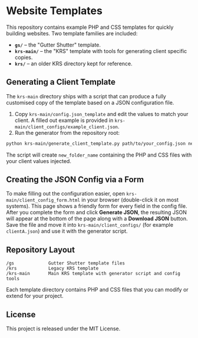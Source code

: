 # Website Templates

This repository contains example PHP and CSS templates for quickly building websites. Two template families are included:

- **`gs/`** – the "Gutter Shutter" template.
- **`krs-main/`** – the "KRS" template with tools for generating client specific copies.
- **`krs/`** – an older KRS directory kept for reference.

## Generating a Client Template

The `krs-main` directory ships with a script that can produce a fully customised copy of the template based on a JSON configuration file.

1. Copy `krs-main/config.json_template` and edit the values to match your client. A filled out example is provided in `krs-main/client_configs/example_client.json`.
2. Run the generator from the repository root:

```bash
python krs-main/generate_client_template.py path/to/your_config.json new_folder_name
```

The script will create `new_folder_name` containing the PHP and CSS files with your client values injected.

## Creating the JSON Config via a Form

To make filling out the configuration easier, open `krs-main/client_config_form.html` in your browser (double-click it on most systems). This page shows a friendly form for every field in the config file. After you complete the form and click **Generate JSON**, the resulting JSON will appear at the bottom of the page along with a **Download JSON** button. Save the file and move it into `krs-main/client_configs/` (for example `clientA.json`) and use it with the generator script.

## Repository Layout

```
/gs             Gutter Shutter template files
/krs            Legacy KRS template
/krs-main       Main KRS template with generator script and config tools
```

Each template directory contains PHP and CSS files that you can modify or extend for your project.

## License

This project is released under the MIT License.
